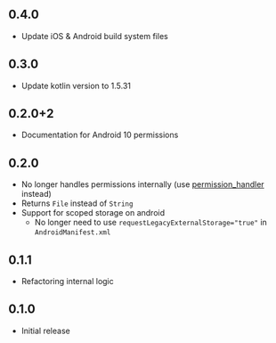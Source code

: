 ## 0.4.0

- Update iOS & Android build system files

## 0.3.0

- Update kotlin version to 1.5.31

## 0.2.0+2

- Documentation for Android 10 permissions

## 0.2.0

- No longer handles permissions internally (use [permission_handler](https://pub.dev/packages/permission_handler) instead)
- Returns `File` instead of `String`
- Support for scoped storage on android
  - No longer need to use `requestLegacyExternalStorage="true"` in `AndroidManifest.xml`

## 0.1.1

- Refactoring internal logic

## 0.1.0

- Initial release
